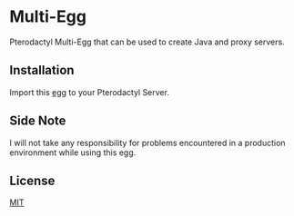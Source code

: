 # Multi-Egg

Pterodactyl Multi-Egg that can be used to create Java and proxy servers. 

## Installation

Import this [egg](https://raw.githubusercontent.com/moonarray/Multi-Egg/main/egg.json) to your Pterodactyl Server.

## Side Note

I will not take any responsibility for problems encountered in a production environment while using this egg.

## License

[MIT](https://choosealicense.com/licenses/mit/)
